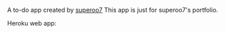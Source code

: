 A to-do app created by <a href="http://superoo7.com">superoo7</a>
This app is just for superoo7's portfolio.

Heroku web app: 